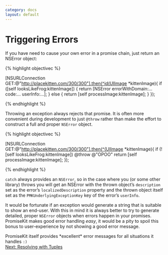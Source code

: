 ```yaml
---
category: docs
layout: default
---
```


<h1>Triggering Errors</h1>

If you have need to cause your own error in a promise chain, just return an NSError object:

{% highlight objectivec %}

[NSURLConnection GET:@"http://placekitten.com/300/300"].then(^id(UIImage *kittenImage){
    if ([self looksLikeFrog:kittenImage]) {
        return [NSError errorWithDomain:… code:… userInfo:…];
    } else {
        return [self processImage:kittenImage];
    }
});

{% endhighlight %}

Throwing an exception always rejects that promise. It is often more convenient during development to just `@throw` rather than make the effort to construct a full and proper `NSError` object.

{% highlight objectivec %}

[NSURLConnection GET:@"http://placekitten.com/300/300"].then(^(UIImage *kittenImage){
    if (![self looksLikeFrog:kittenImage])
        @throw @"OPOO"
    return [self processImage:kittenImage];
});

{% endhighlight %}

`catch` always provides an `NSError`, so in the case where you (or some other library) throws you will get an NSError with the thrown object’s `description` set as the error’s `localizedDescription` property and the thrown object itself set as the  `PMKUnderlyingExceptionKey` key of the error’s `userInfo`.

It would be fortunate if an exception would generate a string that is suitable to show an end-user. With this in mind it is always better to try to generate detailed, proper `NSError` objects when errors happen in your promises. PromiseKit makes good error handling *easy*, it would be a pity to spoil this bonus to user-experience by not showing a good error message.

<aside>PromiseKit itself provides *excellent* error messages for all situations it handles <code>:)</code></aside>

<div><a class="pagination" href="/tuples">Next: Resolving with Tuples</a></div>
